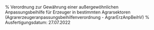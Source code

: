 % Verordnung zur Gewährung einer außergewöhnlichen Anpassungsbeihilfe für Erzeuger in bestimmten Agrarsektoren  (Agrarerzeugeranpassungsbeihilfenverordnung - AgrarErzAnpBeihV)
% Ausfertigungsdatum: 27.07.2022
 